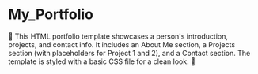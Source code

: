 # My_Portfolio
🌟 This HTML portfolio template showcases a person's introduction, projects, and contact info. It includes an About Me section, a Projects section (with placeholders for Project 1 and 2), and a Contact section. The template is styled with a basic CSS file for a clean look. 🚀
